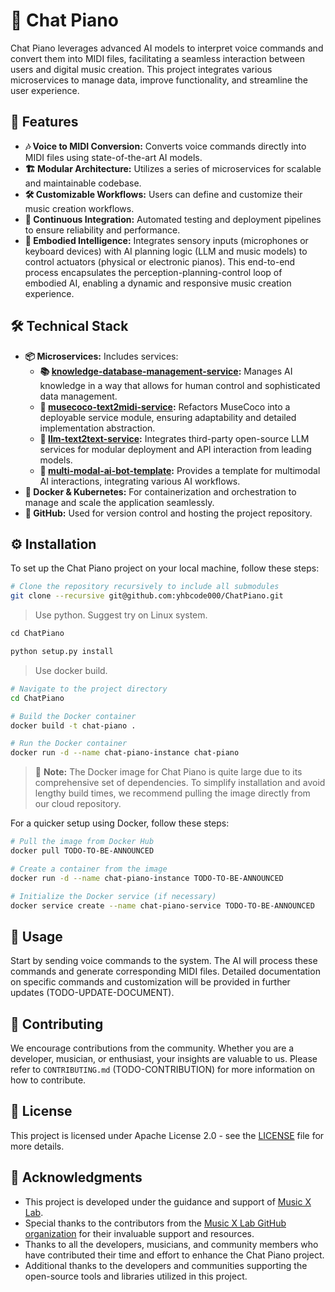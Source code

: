 # 🎹 Chat Piano

Chat Piano leverages advanced AI models to interpret voice commands and convert them into MIDI files, facilitating a seamless interaction between users and digital music creation. This project integrates various microservices to manage data, improve functionality, and streamline the user experience.

## 🌟 Features

- **🎶 Voice to MIDI Conversion:** Converts voice commands directly into MIDI files using state-of-the-art AI models.
- **🏗️ Modular Architecture:** Utilizes a series of microservices for scalable and maintainable codebase.
- **🛠️ Customizable Workflows:** Users can define and customize their music creation workflows.
- **🔄 Continuous Integration:** Automated testing and deployment pipelines to ensure reliability and performance.
- **🎹 Embodied Intelligence:** Integrates sensory inputs (microphones or keyboard devices) with AI planning logic (LLM and music models) to control actuators (physical or electronic pianos). This end-to-end process encapsulates the perception-planning-control loop of embodied AI, enabling a dynamic and responsive music creation experience.


## 🛠️ Technical Stack

- **📦 Microservices:** Includes services:
  - **📚 [knowledge-database-management-service](https://github.com/yhbcode000/knowledge-database-management-service):** Manages AI knowledge in a way that allows for human control and sophisticated data management.
  - **🎵 [musecoco-text2midi-service](https://github.com/yhbcode000/musecoco-text2midi-service):** Refactors MuseCoco into a deployable service module, ensuring adaptability and detailed implementation abstraction.
  - **💬 [llm-text2text-service](https://github.com/yhbcode000/llm-text2text-service):** Integrates third-party open-source LLM services for modular deployment and API interaction from leading models.
  - **🤖 [multi-modal-ai-bot-template](https://github.com/yhbcode000/multi-modal-ai-bot-template):** Provides a template for multimodal AI interactions, integrating various AI workflows.
- **🐳 Docker & Kubernetes:** For containerization and orchestration to manage and scale the application seamlessly.
- **🔧 GitHub:** Used for version control and hosting the project repository.

## ⚙️ Installation

To set up the Chat Piano project on your local machine, follow these steps:

```bash
# Clone the repository recursively to include all submodules
git clone --recursive git@github.com:yhbcode000/ChatPiano.git
```

> Use python. Suggest try on Linux system.

```python
cd ChatPiano

python setup.py install
```

> Use docker build.

```bash
# Navigate to the project directory
cd ChatPiano

# Build the Docker container
docker build -t chat-piano .

# Run the Docker container
docker run -d --name chat-piano-instance chat-piano
```

> 📝 **Note:** The Docker image for Chat Piano is quite large due to its comprehensive set of dependencies. To simplify installation and avoid lengthy build times, we recommend pulling the image directly from our cloud repository.

For a quicker setup using Docker, follow these steps:

```bash
# Pull the image from Docker Hub
docker pull TODO-TO-BE-ANNOUNCED

# Create a container from the image
docker run -d --name chat-piano-instance TODO-TO-BE-ANNOUNCED

# Initialize the Docker service (if necessary)
docker service create --name chat-piano-service TODO-TO-BE-ANNOUNCED
```

## 📖 Usage

Start by sending voice commands to the system. The AI will process these commands and generate corresponding MIDI files. Detailed documentation on specific commands and customization will be provided in further updates (TODO-UPDATE-DOCUMENT).

## 🤝 Contributing

We encourage contributions from the community. Whether you are a developer, musician, or enthusiast, your insights are valuable to us. Please refer to `CONTRIBUTING.md` (TODO-CONTRIBUTION) for more information on how to contribute.

## 📜 License

This project is licensed under Apache License 2.0 - see the [LICENSE](LICENSE.md) file for more details.

## 🙏 Acknowledgments

- This project is developed under the guidance and support of [Music X Lab](http://www.musicxlab.com/). 
- Special thanks to the contributors from the [Music X Lab GitHub organization](https://github.com/music-x-lab) for their invaluable support and resources.
- Thanks to all the developers, musicians, and community members who have contributed their time and effort to enhance the Chat Piano project.
- Additional thanks to the developers and communities supporting the open-source tools and libraries utilized in this project.

